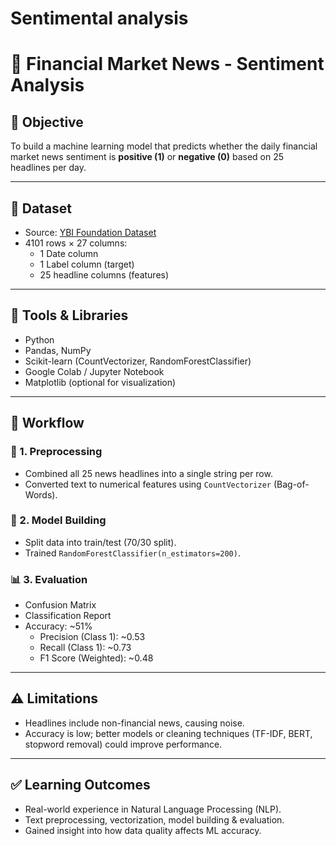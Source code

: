 # Sentimental analysis
# 📰 Financial Market News - Sentiment Analysis

## 📌 Objective
To build a machine learning model that predicts whether the daily financial market news sentiment is **positive (1)** or **negative (0)** based on 25 headlines per day.

---

## 📁 Dataset
- Source: [YBI Foundation Dataset](https://github.com/YBI-Foundation/Dataset/blob/main/Financial%20Market%20News.csv)
- 4101 rows × 27 columns:
  - 1 Date column
  - 1 Label column (target)
  - 25 headline columns (features)

---

## 🔧 Tools & Libraries
- Python
- Pandas, NumPy
- Scikit-learn (CountVectorizer, RandomForestClassifier)
- Google Colab / Jupyter Notebook
- Matplotlib (optional for visualization)

---

## 🔄 Workflow

### 🧹 1. Preprocessing
- Combined all 25 news headlines into a single string per row.
- Converted text to numerical features using `CountVectorizer` (Bag-of-Words).

### 🧠 2. Model Building
- Split data into train/test (70/30 split).
- Trained `RandomForestClassifier(n_estimators=200)`.

### 📊 3. Evaluation
- Confusion Matrix
- Classification Report
- Accuracy: ~51%
  - Precision (Class 1): ~0.53
  - Recall (Class 1): ~0.73
  - F1 Score (Weighted): ~0.48

---

## ⚠️ Limitations
- Headlines include non-financial news, causing noise.
- Accuracy is low; better models or cleaning techniques (TF-IDF, BERT, stopword removal) could improve performance.

---

## ✅ Learning Outcomes
- Real-world experience in Natural Language Processing (NLP).
- Text preprocessing, vectorization, model building & evaluation.
- Gained insight into how data quality affects ML accuracy.
